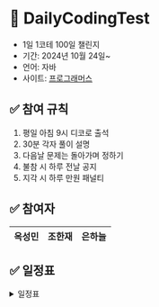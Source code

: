 #  📝 DailyCodingTest
- 1일 1코테 100일 챌린지
- 기간: 2024년 10월 24일~
- 언어: 자바
- 사이트: [프로그래머스](https://programmers.co.kr/)

## ✅ 참여 규칙
1. 평일 아침 9시 디코로 출석
2. 30분 각자 풀이 설명
3. 다음날 문제는 돌아가며 정하기
4. 불참 시 하루 전날 공지
5. 지각 시 하루 만원 패널티

## ✅ 참여자
|옥성민|조한재|은하늘|
|---|---|---|

## ✅ 일정표
<details>
<summary> 일정표 </summary>
  
| 일차    | 날짜    | 문제                                                    | 정답률 | 난이도 |
|--------|--------|-------------------------------------------------------|------|------|
| Day1   | 10.25  | [푸드파이트대회](https://school.programmers.co.kr/learn/courses/30/lessons/134240) | 71%    | Lv.1   |
| Day2   | 10.28  | [카펫](https://school.programmers.co.kr/learn/courses/30/lessons/42842) | 72%    | Lv.2   |
| Day3   | 10.29  | [추억점수](https://school.programmers.co.kr/learn/courses/30/lessons/176963) | 70%    | Lv.1  |
| Day4   | 10.30  | [카드뭉치](https://school.programmers.co.kr/learn/courses/30/lessons/159994) | 70%    | Lv.1  |
| Day5   | 10.31  | [2016년](https://school.programmers.co.kr/learn/courses/30/lessons/12901) | 65%    | Lv.1  |
| Day6   | 11.01  | [기사단원의 무기](https://school.programmers.co.kr/learn/courses/30/lessons/136798) | 65%    | Lv.1  |
| Day7   | 11.04  | [피로도](https://school.programmers.co.kr/learn/courses/30/lessons/87946) | 65%    | Lv.2  |
| Day8   | 11.05  | [모의고사](https://school.programmers.co.kr/learn/courses/30/lessons/42840) | 64%   |  Lv.1  | 
| Day9   | 11.06  | [과일장수](https://school.programmers.co.kr/learn/courses/30/lessons/135808)  | 64%   | Lv.1  |
| Day10  | 11.07  | [소수찾기](https://school.programmers.co.kr/learn/courses/30/lessons/12921)  | 63%   | Lv.1  |
| Day11  | 11.08  | [소수만들기](https://school.programmers.co.kr/learn/courses/30/lessons/12977)  | 63%   | Lv.1  |
| Day12  | 11.11  | [N개의 최소공배수](https://school.programmers.co.kr/learn/courses/30/lessons/12953)  | 70%   | Lv.2  |
| Day13  | 11.12  | [덧칠하기](https://school.programmers.co.kr/learn/courses/30/lessons/161989)  | 63%   | Lv.1  |
| Day14  | 11.13  | [옹알이(2)](https://school.programmers.co.kr/learn/courses/30/lessons/133499)  | 62%   | Lv.1  |
| Day15  | 11.14  | [지폐 접기](https://school.programmers.co.kr/learn/courses/30/lessons/340199)  | 61%   | Lv.1  |
| Day16  | 11.18  | [점프와 순간 이동](https://school.programmers.co.kr/learn/courses/30/lessons/12980)  |  70%  | Lv.2  |
| Day17  | 11.19  | [다트 게임](https://school.programmers.co.kr/learn/courses/30/lessons/17682)  |  59%  |  Lv.1  |
| Day18  | 11.20  | [로또의 최고 순위와 최저 순위](https://school.programmers.co.kr/learn/courses/30/lessons/77484)  |  59%  |  Lv.1  |
| Day19  | 11.21  | [문자열 나누기](https://school.programmers.co.kr/learn/courses/30/lessons/140108)  |  58%  |  Lv.1  |
| Day20  | 11.22  | [둘만의 암호](https://school.programmers.co.kr/learn/courses/30/lessons/155652)  |  58%  | Lv.1  |
| Day21  | 11.25  | [영어 끝말잇기](https://school.programmers.co.kr/learn/courses/30/lessons/12981)  |  70%  |  Lv.2  |
| Day22  | 11.26  | [대충 만든 자판](https://school.programmers.co.kr/learn/courses/30/lessons/160586)  |  58%  | Lv.1  |
| Day23  | 11.27  | [완주하지 못한 선수](https://school.programmers.co.kr/learn/courses/30/lessons/42576)  |  57%  | Lv.1  |
| Day24  | 11.28  | [숫자 짝꿍](https://school.programmers.co.kr/learn/courses/30/lessons/131128)  |  56%  |  Lv.1  |
| Day25  | 11.29  | [이웃한 칸](https://school.programmers.co.kr/learn/courses/30/lessons/250125)  |  58%  |  Lv.1  |
| Day26  | 12.02  | [구명보트](https://school.programmers.co.kr/learn/courses/30/lessons/42885)  |  70%  |  Lv.2  |
| Day27  | 12.03  | [햄버거 만들기](https://school.programmers.co.kr/learn/courses/30/lessons/133502)  |  55%  |  Lv.1  |
| Day28  | 12.04  | [귤 고르기](https://school.programmers.co.kr/learn/courses/30/lessons/138476)  |  70%  |  Lv.2  |

</details>

